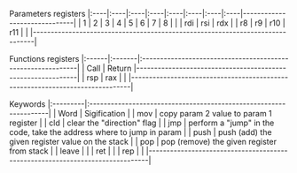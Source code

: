Parameters registers
|:----|:----|:----|:----|:----|:----|:----|:----|------------------------------|
|  1  |  2  |  3  |  4  |  5  |  6  |  7  |  8  |                              |
| rdi | rsi | rdx |     | r8  | r9  | r10 | r11 |                              |
|------------------------------------------------------------------------------|

Functions registers
|:------|:-------|:------------------------------------------------------------|
|  Call | Return |-------------------------------------------------------------|
|  rsp  |   rax  |                                                             |
|------------------------------------------------------------------------------|

Keywords
|:---------|:------------------------------------------------------------------|
|   Word   | Sigification                                                      |
|   mov    | copy param 2 value to param 1 register                            |
|   cld    | clear the "direction" flag                                        |
|   jmp    | perform a "jump" in the code, take the address where to jump in param |
|   push   | push (add) the given register value on the stack                  |
|   pop    | pop (remove) the given register from stack                        |
|   leave  |                                                                   |
|   ret    |                                                                   |
|   rep    |                                                                   |
|------------------------------------------------------------------------------|
